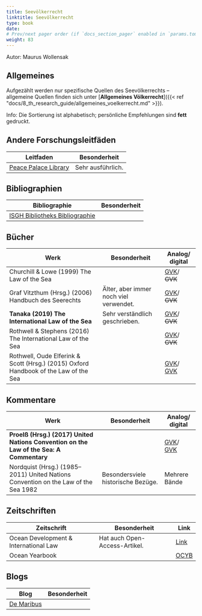 ```yaml
---
title: Seevölkerrecht
linktitle: Seevölkerrecht
type: book
date: 
# Prev/next pager order (if `docs_section_pager` enabled in `params.toml`)
weight: 83
---
```

Autor: Maurus Wollensak

## Allgemeines

Aufgezählt werden nur spezifische Quellen des Seevölkerrechts – allgemeine Quellen finden sich unter [**Allgemeines Völkerrecht**]({{< ref "docs/8_th_research_guide/allgemeines_voelkerrecht.md" >}}).

Info: Die Sortierung ist alphabetisch; persönliche Empfehlungen sind **fett** gedruckt.

## Andere Forschungsleitfäden

|Leitfaden|Besonderheit|
|-|-|
|[Peace Palace Library](https://www.peacepalacelibrary.nl/research-guides/special-topics/law-of-the-sea/)|Sehr ausführlich.|

## Bibliographien

|Bibliographie|Besonderheit|
|-|-|
|[ISGH Bibliotheks Bibliographie](https://www.itlos.org/en/the-registry/the-library/)||

## Bücher

|Werk|Besonderheit|Analog/ digital|
|-|-|-|
|Churchill & Lowe (1999) The Law of the Sea||[GVK](https://kxp.k10plus.de/DB=2.1/PPNSET?PPN=30282216X)/<br>~~GVK~~|
|Graf Vitzthum (Hrsg.) (2006) Handbuch des Seerechts|Älter, aber immer noch viel verwendet.|[GVK](https://kxp.k10plus.de/DB=2.1/PPNSET?PPN=510818595)/<br>~~GVK~~|
|**Tanaka (2019) The International Law of the Sea**|Sehr verständlich geschrieben.|[GVK](https://kxp.k10plus.de/DB=2.1/PPNSET?PPN=1664141723)/<br>~~GVK~~|
|Rothwell & Stephens (2016) The International Law of the Sea||[GVK](https://kxp.k10plus.de/DB=2.1/PPNSET?PPN=838492215)/<br>~~GVK~~|
|Rothwell, Oude Elferink & Scott (Hrsg.) (2015) Oxford Handbook of the Law of the Sea||[GVK](https://kxp.k10plus.de/DB=2.1/PPNSET?PPN=785234551)/<br>[GVK](https://kxp.k10plus.de/DB=2.1/PPNSET?PPN=165558443X)|

## Kommentare

|Werk|Besonderheit|Analog/ digital|
|-|-|-|
|**Proelß (Hrsg.) (2017) United Nations Convention on the Law of the Sea: A Commentary**||[GVK](https://kxp.k10plus.de/DB=2.1/PPNSET?PPN=642783519)/<br>[GVK](https://kxp.k10plus.de/DB=2.1/PPNSET?PPN=1008130044)|
|Nordquist (Hrsg.) (1985–2011) United Nations Convention on the Law of the Sea 1982|Besondersviele historische Bezüge.|Mehrere Bände|

## Zeitschriften

|Zeitschrift|Besonderheit|Link|
|-|-|-|
|Ocean Development & International Law|Hat auch Open-Access-Artikel.|[Link](https://tandfonline.com/toc/uodl20/current)|
|Ocean Yearbook||[OCYB](https://brill.com/view/serial/OCYB)|

## Blogs

|Blog|Besonderheit|
|-|-|
|[De Maribus](https://demaribus.net)||